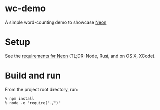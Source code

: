 # wc-demo

A simple word-counting demo to showcase [Neon](https://github.com/rustbridge/neon).

# Setup

See the [requirements for Neon](https://github.com/rustbridge/neon#requirements) (TL;DR: Node, Rust, and on OS X, XCode).

# Build and run

From the project root directory, run:

```
% npm install
% node -e 'require("./")'
```
